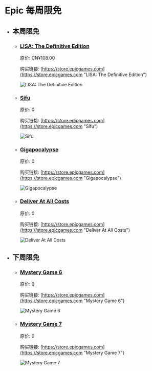 # Epic 每周限免

- ## 本周限免


  - ### [LISA: The Definitive Edition](https://store.epicgames.com "LISA: The Definitive Edition")

    原价: CN¥108.00

    购买链接: [https://store.epicgames.com](https://store.epicgames.com "LISA: The Definitive Edition")

    ![LISA: The Definitive Edition](https://cdn1.epicgames.com/offer/ca3a9d16d131478c97fd56c138a6511a/EGS_LISATheDefinitiveEdition_DingalingProductions_Bundles_S1_2560x1440-55b66eb2046507e58eac435c21331bd5)


  - ### [Sifu](https://store.epicgames.com "Sifu")

    原价: 0

    购买链接: [https://store.epicgames.com](https://store.epicgames.com "Sifu")

    ![Sifu](https://cdn1.epicgames.com/offer/d5241c76f178492ea1540fce45616757/egs-vault-carousel-mobile-thumbnail-1200x160011_1200x1600-d91e66eade3c5f1b438dcfa9e2de4011)


  - ### [Gigapocalypse](https://store.epicgames.com "Gigapocalypse")

    原价: 0

    购买链接: [https://store.epicgames.com](https://store.epicgames.com "Gigapocalypse")

    ![Gigapocalypse](https://cdn1.epicgames.com/offer/d5241c76f178492ea1540fce45616757/egs-vault-carousel-mobile-thumbnail-1200x160011_1200x1600-d91e66eade3c5f1b438dcfa9e2de4011)


  - ### [Deliver At All Costs](https://store.epicgames.com "Deliver At All Costs")

    原价: 0

    购买链接: [https://store.epicgames.com](https://store.epicgames.com "Deliver At All Costs")

    ![Deliver At All Costs](https://cdn1.epicgames.com/offer/d5241c76f178492ea1540fce45616757/egs-vault-carousel-mobile-thumbnail-1200x160011_1200x1600-d91e66eade3c5f1b438dcfa9e2de4011_1200x1600-d91e66eade3c5f1b438dcfa9e2de4011)


- ## 下周限免


  - ### [Mystery Game 6](https://store.epicgames.com "Mystery Game 6")

    原价: 0

    购买链接: [https://store.epicgames.com](https://store.epicgames.com "Mystery Game 6")

    ![Mystery Game 6](https://cdn1.epicgames.com/offer/d5241c76f178492ea1540fce45616757/egs-vault-carousel-mobile-thumbnail-1200x160011_1200x1600-d91e66eade3c5f1b438dcfa9e2de4011)


  - ### [Mystery Game 7](https://store.epicgames.com "Mystery Game 7")

    原价: 0

    购买链接: [https://store.epicgames.com](https://store.epicgames.com "Mystery Game 7")

    ![Mystery Game 7](https://cdn1.epicgames.com/offer/d5241c76f178492ea1540fce45616757/egs-vault-carousel-mobile-thumbnail-1200x160011_1200x1600-d91e66eade3c5f1b438dcfa9e2de4011)

